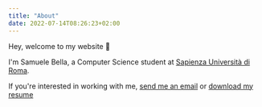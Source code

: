 ```yaml
---
title: "About"
date: 2022-07-14T08:26:23+02:00
---
```


Hey, welcome to my website 👋

I'm Samuele Bella, a Computer Science student at [Sapienza Università di Roma](https://www.uniroma1.it/it).

If you're interested in working with me, [send me an email](mailto:samuele.bella@hotmail.it) or [download my resume](/SamueleBella.pdf)
